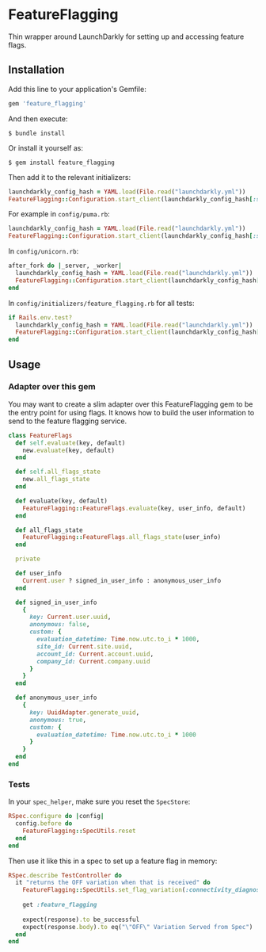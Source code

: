 # FeatureFlagging

Thin wrapper around LaunchDarkly for setting up and accessing feature flags.

## Installation

Add this line to your application's Gemfile:

```ruby
gem 'feature_flagging'
```

And then execute:

    $ bundle install

Or install it yourself as:

    $ gem install feature_flagging

Then add it to the relevant initializers:

```ruby
launchdarkly_config_hash = YAML.load(File.read("launchdarkly.yml"))
FeatureFlagging::Configuration.start_client(launchdarkly_config_hash[:sdk_key])
```

For example in `config/puma.rb`:

```ruby
launchdarkly_config_hash = YAML.load(File.read("launchdarkly.yml"))
FeatureFlagging::Configuration.start_client(launchdarkly_config_hash[:sdk_key])
```

In `config/unicorn.rb`:

```ruby
after_fork do |_server, _worker|
  launchdarkly_config_hash = YAML.load(File.read("launchdarkly.yml"))
  FeatureFlagging::Configuration.start_client(launchdarkly_config_hash[:sdk_key])
end
```

In `config/initializers/feature_flagging.rb` for all tests:

```ruby
if Rails.env.test?
  launchdarkly_config_hash = YAML.load(File.read("launchdarkly.yml"))
  FeatureFlagging::Configuration.start_client(launchdarkly_config_hash[:sdk_key])
end
```

## Usage

### Adapter over this gem

You may want to create a slim adapter over this FeatureFlagging gem to be the
entry point for using flags. It knows how to build the user information to send 
to the feature flagging service.

```ruby
class FeatureFlags
  def self.evaluate(key, default)
    new.evaluate(key, default)
  end

  def self.all_flags_state
    new.all_flags_state
  end

  def evaluate(key, default)
    FeatureFlagging::FeatureFlags.evaluate(key, user_info, default)
  end

  def all_flags_state
    FeatureFlagging::FeatureFlags.all_flags_state(user_info)
  end

  private

  def user_info
    Current.user ? signed_in_user_info : anonymous_user_info
  end

  def signed_in_user_info
    {
      key: Current.user.uuid,
      anonymous: false,
      custom: {
        evaluation_datetime: Time.now.utc.to_i * 1000,
        site_id: Current.site.uuid,
        account_id: Current.account.uuid,
        company_id: Current.company.uuid
      }
    }
  end

  def anonymous_user_info
    {
      key: UuidAdapter.generate_uuid,
      anonymous: true,
      custom: {
        evaluation_datetime: Time.now.utc.to_i * 1000
      }
    }
  end
end
```

### Tests

In your `spec_helper`, make sure you reset the `SpecStore`:

```ruby
RSpec.configure do |config|
  config.before do
    FeatureFlagging::SpecUtils.reset
  end
end
```

Then use it like this in a spec to set up a feature flag in memory:

```ruby
RSpec.describe TestController do
  it "returns the OFF variation when that is received" do
    FeatureFlagging::SpecUtils.set_flag_variation(:connectivity_diagnostics_test, "\"OFF\" Variation Served from Spec")
  
    get :feature_flagging
  
    expect(response).to be_successful
    expect(response.body).to eq("\"OFF\" Variation Served from Spec")
  end
end
```
